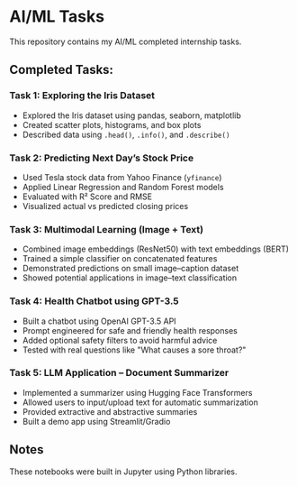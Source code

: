 # AI/ML Tasks

This repository contains my AI/ML completed internship tasks.

## Completed Tasks:

### Task 1: Exploring the Iris Dataset
- Explored the Iris dataset using pandas, seaborn, matplotlib
- Created scatter plots, histograms, and box plots
- Described data using `.head()`, `.info()`, and `.describe()`

### Task 2: Predicting Next Day’s Stock Price
- Used Tesla stock data from Yahoo Finance (`yfinance`)
- Applied Linear Regression and Random Forest models
- Evaluated with R² Score and RMSE
- Visualized actual vs predicted closing prices

### Task 3: Multimodal Learning (Image + Text)
- Combined image embeddings (ResNet50) with text embeddings (BERT)
- Trained a simple classifier on concatenated features
- Demonstrated predictions on small image–caption dataset
- Showed potential applications in image–text classification

### Task 4: Health Chatbot using GPT-3.5
- Built a chatbot using OpenAI GPT-3.5 API
- Prompt engineered for safe and friendly health responses
- Added optional safety filters to avoid harmful advice
- Tested with real questions like "What causes a sore throat?"

### Task 5: LLM Application – Document Summarizer
- Implemented a summarizer using Hugging Face Transformers
- Allowed users to input/upload text for automatic summarization
- Provided extractive and abstractive summaries
- Built a demo app using Streamlit/Gradio

## Notes
These notebooks were built in Jupyter using Python libraries.
